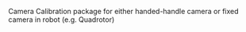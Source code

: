 Camera Calibration package for either handed-handle camera or fixed camera in robot (e.g. Quadrotor)
